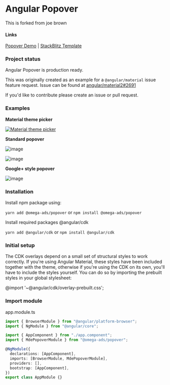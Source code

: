 # Angular Popover

This is forked from joe brown

#### Links

[Popover Demo](https://uixd.co.uk/open-source-software/material-extended/demo) | [StackBlitz Template](https://stackblitz.com/edit/mde-popover)

### Project status

Angular Popover is production ready.

This was originally created as an example for a `@angular/material` issue feature request.
Issue can be found at [angular/material2#2691](https://github.com/angular/material2/issues/2691)

If you'd like to contribute please create an issue or pull request.

### Examples

**Material theme picker**

[![Material theme picker](https://media.giphy.com/media/jsxheZJXN1346GD5St/giphy.gif)](https://stackblitz.com/edit/angular-popover-demo)

**Standard popover**

![image](https://cloud.githubusercontent.com/assets/10200431/22394189/02e9b21e-e511-11e6-9f91-c6b470a6b212.png)

![image](https://cloud.githubusercontent.com/assets/10200431/22394186/e21a235c-e510-11e6-9cde-948b1a4382bc.png)

**Google+ style popover**

![image](https://cloud.githubusercontent.com/assets/10200431/22397870/4f27ddba-e573-11e6-943f-2d737b59d39e.png)

### Installation

Install npm package using:

`yarn add @omega-ads/popover`
or
`npm install @omega-ads/popover`

Install required packages @angular/cdk

`yarn add @angular/cdk`
or
`npm install @angular/cdk`

### Initial setup

The CDK overlays depend on a small set of structural styles to work correctly. If you're using Angular Material, these styles have been included together with the theme, otherwise if you're using the CDK on its own, you'll have to include the styles yourself. You can do so by importing the prebuilt styles in your global stylesheet:

@import '~@angular/cdk/overlay-prebuilt.css';

### Import module

app.module.ts

```typescript
import { BrowserModule } from "@angular/platform-browser";
import { NgModule } from "@angular/core";

import { AppComponent } from "./app.component";
import { MdePopoverModule } from "@omega-ads/popover";

@NgModule({
  declarations: [AppComponent],
  imports: [BrowserModule, MdePopoverModule],
  providers: [],
  bootstrap: [AppComponent],
})
export class AppModule {}
```
